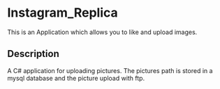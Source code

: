 # Instagram_Replica
This is an Application which allows you to like and upload images.

## Description
A C# application for uploading pictures. The pictures path is stored in a mysql database and the picture upload with ftp.
